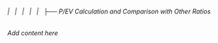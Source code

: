 ###### |   |   |   |   |   ├── P/EV Calculation and Comparison with Other Ratios

*Add content here*